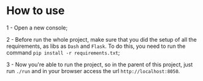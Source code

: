 # How to use

1 - Open a new console;

2 - Before run the whole project, make sure that you did the setup of all the requirements, as libs as `Dash` and `Flask`. To do this,
you need to run the command `pip install -r requirements.txt`;

3 - Now you're able to run the project, so in the parent of this project, just run `./run` and in your browser access the url `http://localhost:8050`.